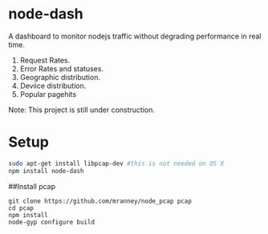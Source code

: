 node-dash
=========

A dashboard to monitor nodejs traffic without degrading performance in real time.

1. Request Rates.
2. Error Rates and statuses. 
3. Geographic distribution.
4. Deviice distribution.
5. Popular pagehits

Note: This project is still under construction.

Setup
=====

```bash
sudo apt-get install libpcap-dev #this is not needed on OS X
npm install node-dash
```

##Install pcap
```
git clone https://github.com/mranney/node_pcap pcap
cd pcap
npm install
node-gyp configure build
```
